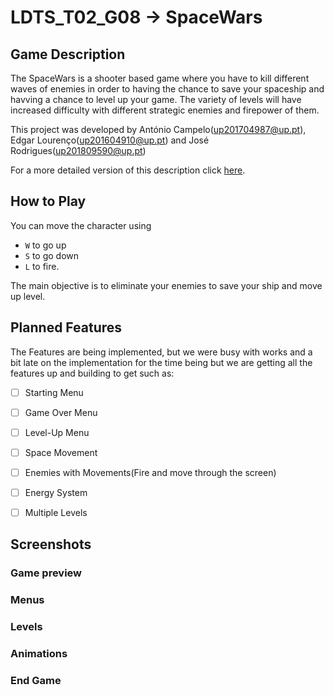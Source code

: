# LDTS_T02_G08 -> SpaceWars

## Game Description

The SpaceWars is a shooter based game where you have to kill different waves of enemies in order to having the chance to save your spaceship and havving a chance to level up your game.
The variety of levels will have increased difficulty with different strategic enemies and firepower of them.

This project was developed by António Campelo(up201704987@up.pt), Edgar Lourenço(up201604910@up.pt) and José Rodrigues(up201809590@up.pt)

For a more detailed version of this description click [here](./Documentos/README.md).

## How to Play
You can move the character using 
- `W` to go up
- `S` to go down
- `L` to fire.

The main objective is to eliminate your enemies to save your ship and move up level.

## Planned Features
The Features are being implemented, but we were busy with works and a bit late on the implementation for the time being but we are getting all the features up and building to get such as:

- [ ] Starting Menu

- [ ] Game Over Menu

- [ ] Level-Up Menu

- [ ] Space Movement

- [ ] Enemies with Movements(Fire and move through the screen)

- [ ] Energy System

- [ ] Multiple Levels

## Screenshots
### Game preview
### Menus
### Levels
### Animations
### End Game